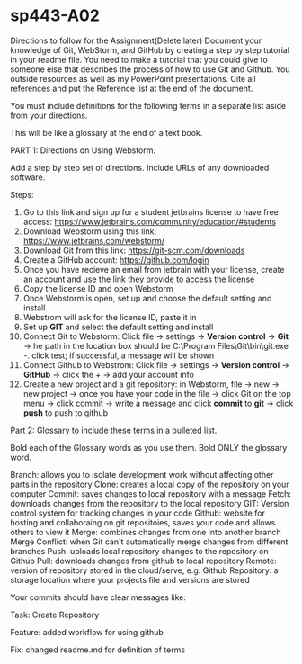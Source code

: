 # sp443-A02
Directions to follow for the Assignment(Delete later)
Document your knowledge of Git, WebStorm, and GitHub by creating a step by step tutorial in your readme file. You need to make a tutorial that you could give to someone else that describes the process of how to use Git and Github. You outside resources as well as my PowerPoint presentations. Cite all references and put the Reference list at the end of the document.

You must include definitions for the following terms in a separate list aside from your directions.

This will be like a glossary at the end of a text book.

PART 1: Directions on Using Webstorm.

Add a step by step set of directions. Include URLs of any downloaded software. 

 Steps:
1. Go to this link and sign up for a student jetbrains license to have free access: https://www.jetbrains.com/community/education/#students 
2. Download Webstorm using this link: https://www.jetbrains.com/webstorm/
3. Download Git from this link: https://git-scm.com/downloads
4. Create a GitHub account: https://github.com/login
5. Once you have recieve an email from jetbrain with your license, create an account and use the link they provide to access the license 
6. Copy the license ID and open Webstorm
7. Once Webstorm is open, set up and choose the default setting and install
8. Webstrom will ask for the license ID, paste it in
9. Set up **GIT** and select the default setting and install
10. Connect Git to Webstorm: Click file -> settings -> **Version control** -> **Git** -> he path in the location box
should be C:\Program Files\Git\bin\git.exe -. click test; if successful, a message will be shown
11. Connect Github to Webstrom:  Click file -> settings -> **Version control** -> **GitHub** -> click the + -> add your account info
12. Create a new project and a git repository: in Webstorm, file -> new -> new project -> once you have your code in the file -> click Git on the top menu -> click commit -> write a message and click **commit** to **git** -> click **push** to push to github 



Part 2: Glossary to include these terms in a bulleted list.

Bold each of the Glossary words as you use them.  Bold ONLY the glossary word.

Branch: allows you to isolate development work without affecting other parts in the repository
Clone: creates a local copy of the repository on your computer 
Commit: saves changes to local repository with a message 
Fetch: downloads changes from the repository to the local repository
GIT: Version control system for tracking changes in your code
Github: website for hosting and collaboraing on git repositoies, saves your code and allows others to view it 
Merge: combines changes from one into another branch
Merge Conflict: when Git can't automatically merge changes from different branches
Push: uploads local repository changes to the repository on Github
Pull: downloads changes from github to local repository
Remote: version of repository stored in the cloud/serve, e.g. Github
Repository: a storage location where your projects file and versions are stored

Your commits should have clear messages like:


Task: Create Repository

Feature:  added workflow for using github

Fix:  changed readme.md for definition of terms
